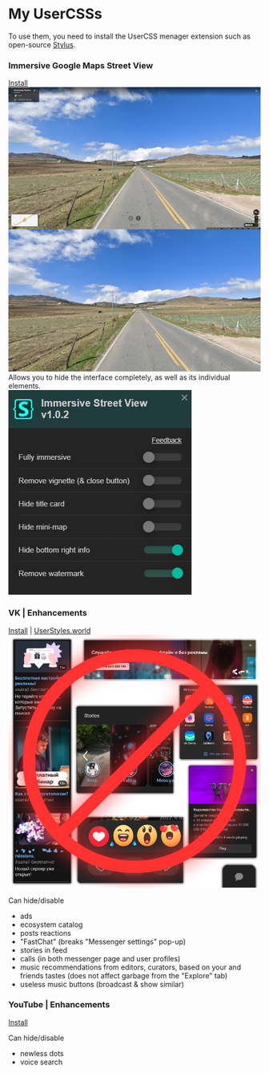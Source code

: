 # My UserCSSs
To use them, you need to install the UserCSS menager extension such as open-source [Stylus](https://github.com/openstyles/stylus).


### Immersive Google Maps Street View

[Install](https://github.com/a0eoc/UserCSS/raw/main/Google-Maps/Immersive.user.css)  
[![Preview](Google-Maps/Immersive_Preview_Thumbnail.jpg)](Google-Maps/Immersive_Preview.jpg)  
Allows you to hide the interface completely, as well as its individual elements.  
![style settings](Google-Maps/Immersive_Settings.png)

### VK | Enhancements

[Install](https://github.com/a0eoc/UserCSS/raw/main/VK.com/Enhancements.user.css) | [UserStyles.world](https://userstyles.world/style/4733/enhancements-for-vk)  
[![Preview](VK.com/Enhancements_Preview_Thumbnail.png)](https://github.com/a0eoc/UserCSS/raw/main/VK.com/Enhancements_Preview.png)

Can hide/disable
- ads
- ecosystem catalog
- posts reactions
- "FastChat" (breaks "Messenger settings" pop-up)
- stories in feed
- calls (in both messenger page and user profiles)
- music recommendations from editors, curators, based on your and friends tastes (does not affect garbage from the "Explore" tab)
- useless music buttons (broadcast & show similar)


### YouTube | Enhancements

[Install](https://github.com/a0eoc/UserCSS/raw/main/YouTube.com/Enhancements.user.css)

Can hide/disable
- newless dots
- voice search
